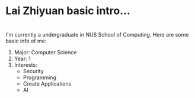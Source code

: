 # Lai Zhiyuan basic intro...<h1>

I'm currently a undergraduate in NUS School of Computing. Here are some basic info of me:

1. Major: Computer Science
2. Year: 1
3. Interests:
   * Security
   * Programming
   * Create Applications
   * AI
